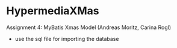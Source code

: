 # HypermediaXMas
Assignment 4: MyBatis Xmas Model
(Andreas Moritz, Carina Rogl)

- use the sql file for importing the database
